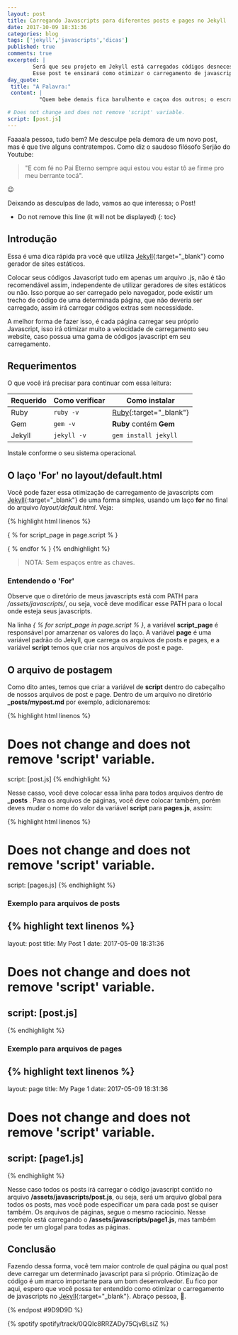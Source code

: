 ```yaml
---
layout: post
title: Carregando Javascripts para diferentes posts e pages no Jekyll
date: 2017-10-09 18:31:36
categories: blog
tags: ['jekyll','javascripts','dicas']
published: true
comments: true
excerpted: |
        Será que seu projeto em Jekyll está carregados códigos desnecessário?
        Esse post te ensinará como otimizar o carregamento de javascripts no projeto.
day_quote:
 title: "A Palavra:"
 content: |
          "Quem bebe demais fica barulhento e caçoa dos outros; o escravo da bebida nunca será sábio." <br> Provérbios 20:1 NTLH

# Does not change and does not remove 'script' variable.
script: [post.js]
---
```



Faaaala pessoa, tudo bem? Me desculpe pela demora de um novo post, mas é que tive alguns contratempos. Como diz o saudoso filósofo Serjão do Youtube:

> "E com fé no Pai Eterno sempre aqui estou vou estar tô ae firme pro meu 
> berrante tocá". 

:wink:

Deixando as desculpas de lado, vamos ao que interessa; o Post!

* Do not remove this line (it will not be displayed)
{: toc}

## Introdução

Essa é uma dica rápida pra você que utiliza [Jekyll](https://jekyllrb.com/){:target="_blank"} como gerador de sites estáticos. 

Colocar seus códigos Javascript tudo em apenas um arquivo .js, não é tão recomendável assim, independente de utilizar geradores de sites estáticos ou não. Isso porque ao ser carregado pelo navegador, pode existir um trecho de código de uma determinada página, que não deveria ser carregado, assim irá carregar códigos extras sem necessidade.

A melhor forma de fazer isso, é cada página carregar seu próprio Javascript, isso irá otimizar muito a velocidade de carregamento seu website, caso possua uma gama de códigos javascript em seu carregamento.


## Requerimentos

O que você irá precisar para continuar com essa leitura:

| Requerido       | Como verificar      | Como instalar  |
| --------------- | ------------------- | -------------- | 
| Ruby            | `ruby -v`           | [Ruby](https://www.ruby-lang.org){:target="_blank"} |
| Gem             | `gem -v`            | **Ruby** contém **Gem** |
| Jekyll         | `jekyll -v`        | `gem install jekyll` |

Instale conforme o seu sistema operacional.

## O laço 'For' no layout/default.html

Você pode fazer essa otimização de carregamento de javascripts com [Jekyll](https://jekyllrb.com/){:target="_blank"} de uma forma simples, usando um laço **for** no final do arquivo *layout/default.html*. Veja:

{% highlight html linenos %}
<!-- Specific for each pages. -->
{ % for script_page in page.script % }
   <script type="text/javascript" src="{ { '/assets/javascripts/' | prepend: site.baseurl | prepend: site.url  | append: script_page } }"></script>
{ % endfor % }
{% endhighlight %}

> NOTA: Sem espaços entre as chaves. 

### Entendendo o 'For'

Observe que o diretório de meus javascripts está com PATH para */assets/javascripts/*, ou seja, você deve modificar esse PATH para o local onde esteja seus javascripts.

Na linha *{ % for script_page in page.script % }*, a variável **script_page** é responsável por amarzenar os valores do laço.
A variável **page** é uma variável padrão do Jekyll, que carrega os arquivos de posts e pages, e a variável **script** temos que criar nos arquivos de post e page.

## O arquivo de postagem

Como dito antes, temos que criar a variável de **script** dentro do cabeçalho de nossos arquivos de post e page. Dentro de um arquivo no diretório **_posts/mypost.md** por exemplo, adicionaremos:


{% highlight html linenos %}
# Does not change and does not remove 'script' variable.
script: [post.js]
{% endhighlight %}

Nesse casso, você deve colocar essa linha para todos arquivos dentro de **_posts** . Para os arquivos de páginas, você deve colocar também, porém deves mudar o nome do valor da variável **script** para **pages.js**, assim:

{% highlight html linenos %}
# Does not change and does not remove 'script' variable.
script: [pages.js]
{% endhighlight %}

### Exemplo para arquivos de posts

{% highlight text linenos %}
---
layout: post
title: My Post 1
date: 2017-05-09 18:31:36
# Does not change and does not remove 'script' variable.
script: [post.js]
---
{% endhighlight %}

### Exemplo para arquivos de pages

{% highlight text linenos %}
---
layout: page
title: My Page 1
date: 2017-05-09 18:31:36
# Does not change and does not remove 'script' variable.
script: [page1.js]
---
{% endhighlight %}


Nesse caso todos os posts irá carregar o código javascript contido no arquivo 
**/assets/javascripts/post.js**, ou seja, será um arquivo global para todos os posts, mas você pode especificar um para cada post se quiser também. Os arquivos de páginas, segue o mesmo raciocínio. Nesse exemplo está carregando o 
**/assets/javascripts/page1.js**, mas também pode ter um glogal para todas as páginas.


## Conclusão

Fazendo dessa forma, você tem maior controle de qual página ou qual post deve carregar um determinado javascript para si próprio. Otimização de código é um marco importante para um bom desenvolvedor. Eu fico por aqui, espero que você possa ter entendido como otimizar o carregamento de javascripts no [Jekyll](https://jekyllrb.com/){:target="_blank"}. Abraço pessoa, :punch:. 

{% endpost #9D9D9D %}

{% spotify spotify/track/0QQIc8RRZADy75CjvBLsiZ %}











